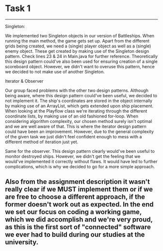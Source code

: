 # Task 1
--------------
Singleton:

We implemented two Singleton objects in our version of Battleships.
When running the main method, the game gets set up. Apart from the different grids being created, we need a
(single) player object as well as a (single) enemy object. These get created by making use of the Singleton
design pattern. Check lines 23 & 24 in Main.java for further reference. 
Theoretically this design pattern could've also been used for ensuring creation of a single scoreboard object.
However, we didn't want to overuse this pattern, hence we decided to not make use of another Singleton.

Iterator & Observer

Our group faced problems with the other two design patterns. Although being aware, where this design pattern 
could've been useful, we decided to not implement it. 
The ship's coordinates are stored in the object internally by making use of an ArrayList, which gets extended
upon ship placement. When looking at the Playflow class we're iterating through the different coordinate lists, by
making use of an old fashioned for-loop. 
When considering algorithm complexity, our chosen method surely isn't optimal and we are well aware of that. This
is where the iterator design pattern could have been an improvement. 
However, due to the general complexity of the given task we just didn't feel confident enough to mess with a different method
of iteration just yet.

Same for the observer. This design pattern clearly would've been useful to monitor destroyed ships. However, we
didn't get the feeling that we would've implemented it correctly without flaws.
It would have led to further complications, which is why we decided to go for a more simple approach.

Also from the assignment description it wasn't really clear if we MUST implement them or if we are free to choose
a different approach, if the former doesn't work out as expected. 
In the end we set our focus on coding a working game, which we did accomplish and we're very
proud, as this is the first sort of "connected" software we ever had to build during our studies at the university.
--------------
